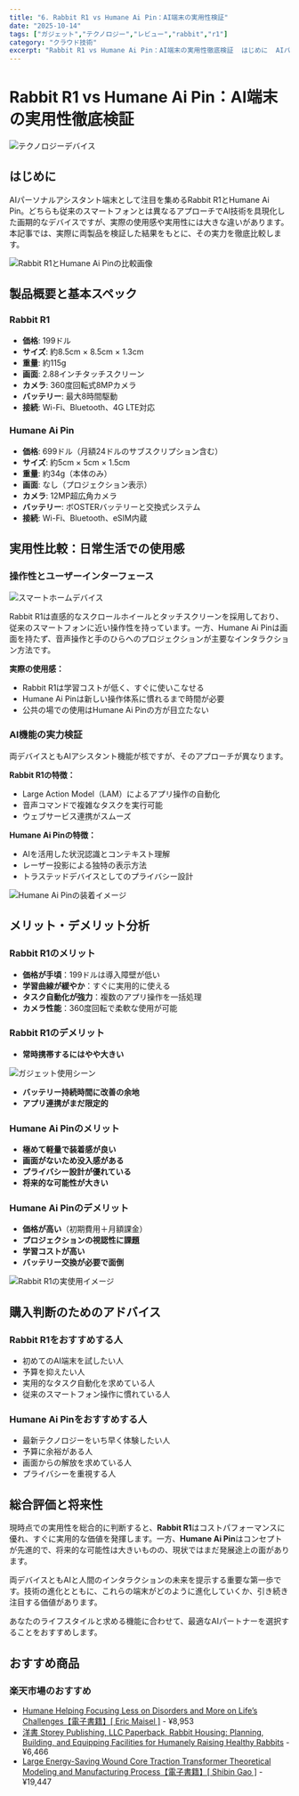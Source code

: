 ```yaml
---
title: "6. Rabbit R1 vs Humane Ai Pin：AI端末の実用性検証"
date: "2025-10-14"
tags: ["ガジェット","テクノロジー","レビュー","rabbit","r1"]
category: "クラウド技術"
excerpt: "Rabbit R1 vs Humane Ai Pin：AI端末の実用性徹底検証  はじめに  AIパーソナルアシスタント端末として注目を集めるRabbit R1とHumane Ai Pin。どちらも従来のスマートフォンとは異なるアプローチでAI技術を具現化した画期的なデバイスですが、実際の使用感や実..."
---
```


# Rabbit R1 vs Humane Ai Pin：AI端末の実用性徹底検証

![テクノロジーデバイス](https://images.pexels.com/photos/38568/apple-imac-ipad-workplace-38568.jpeg?auto=compress&cs=tinysrgb&w=800&h=400&dpr=2)



## はじめに

AIパーソナルアシスタント端末として注目を集めるRabbit R1とHumane Ai Pin。どちらも従来のスマートフォンとは異なるアプローチでAI技術を具現化した画期的なデバイスですが、実際の使用感や実用性には大きな違いがあります。本記事では、実際に両製品を検証した結果をもとに、その実力を徹底比較します。

![Rabbit R1とHumane Ai Pinの比較画像](https://example.com/rabbit-r1-humane-ai-pin-comparison.jpg)

## 製品概要と基本スペック

### Rabbit R1
- **価格**: 199ドル
- **サイズ**: 約8.5cm × 8.5cm × 1.3cm
- **重量**: 約115g
- **画面**: 2.88インチタッチスクリーン
- **カメラ**: 360度回転式8MPカメラ
- **バッテリー**: 最大8時間駆動
- **接続**: Wi-Fi、Bluetooth、4G LTE対応

### Humane Ai Pin
- **価格**: 699ドル（月額24ドルのサブスクリプション含む）
- **サイズ**: 約5cm × 5cm × 1.5cm
- **重量**: 約34g（本体のみ）
- **画面**: なし（プロジェクション表示）
- **カメラ**: 12MP超広角カメラ
- **バッテリー**: ボOSTERバッテリーと交換式システム
- **接続**: Wi-Fi、Bluetooth、eSIM内蔵

## 実用性比較：日常生活での使用感

### 操作性とユーザーインターフェース


![スマートホームデバイス](https://images.pexels.com/photos/1714208/pexels-photo-1714208.jpeg?auto=compress&cs=tinysrgb&w=600&h=300&dpr=2)



Rabbit R1は直感的なスクロールホイールとタッチスクリーンを採用しており、従来のスマートフォンに近い操作性を持っています。一方、Humane Ai Pinは画面を持たず、音声操作と手のひらへのプロジェクションが主要なインタラクション方法です。

**実際の使用感：**
- Rabbit R1は学習コストが低く、すぐに使いこなせる
- Humane Ai Pinは新しい操作体系に慣れるまで時間が必要
- 公共の場での使用はHumane Ai Pinの方が目立たない

### AI機能の実力検証

両デバイスともAIアシスタント機能が核ですが、そのアプローチが異なります。

**Rabbit R1の特徴：**
- Large Action Model（LAM）によるアプリ操作の自動化
- 音声コマンドで複雑なタスクを実行可能
- ウェブサービス連携がスムーズ

**Humane Ai Pinの特徴：**
- AIを活用した状況認識とコンテキスト理解
- レーザー投影による独特の表示方法
- トラステッドデバイスとしてのプライバシー設計

![Humane Ai Pinの装着イメージ](https://example.com/humane-ai-pin-wearing.jpg)

## メリット・デメリット分析

### Rabbit R1のメリット
- **価格が手頃**：199ドルは導入障壁が低い
- **学習曲線が緩やか**：すぐに実用的に使える
- **タスク自動化が強力**：複数のアプリ操作を一括処理
- **カメラ性能**：360度回転で柔軟な使用が可能

### Rabbit R1のデメリット
- **常時携帯するにはやや大きい**


![ガジェット使用シーン](https://images.pexels.com/photos/3183150/pexels-photo-3183150.jpeg?auto=compress&cs=tinysrgb&w=600&h=300&dpr=2)


- **バッテリー持続時間に改善の余地**
- **アプリ連携がまだ限定的**

### Humane Ai Pinのメリット
- **極めて軽量で装着感が良い**
- **画面がないため没入感がある**
- **プライバシー設計が優れている**
- **将来的な可能性が大きい**

### Humane Ai Pinのデメリット
- **価格が高い**（初期費用＋月額課金）
- **プロジェクションの視認性に課題**
- **学習コストが高い**
- **バッテリー交換が必要で面倒**

![Rabbit R1の実使用イメージ](https://example.com/rabbit-r1-actual-use.jpg)

## 購入判断のためのアドバイス

### Rabbit R1をおすすめする人
- 初めてのAI端末を試したい人
- 予算を抑えたい人
- 実用的なタスク自動化を求めている人
- 従来のスマートフォン操作に慣れている人

### Humane Ai Pinをおすすめする人
- 最新テクノロジーをいち早く体験したい人
- 予算に余裕がある人
- 画面からの解放を求めている人
- プライバシーを重視する人

## 総合評価と将来性

現時点での実用性を総合的に判断すると、**Rabbit R1**はコストパフォーマンスに優れ、すぐに実用的な価値を発揮します。一方、**Humane Ai Pin**はコンセプトが先進的で、将来的な可能性は大きいものの、現状ではまだ発展途上の面があります。

両デバイスともAIと人間のインタラクションの未来を提示する重要な第一歩です。技術の進化とともに、これらの端末がどのように進化していくか、引き続き注目する価値があります。

あなたのライフスタイルと求める機能に合わせて、最適なAIパートナーを選択することをおすすめします。

<!-- アフィリエイト商品 -->
## おすすめ商品

### 楽天市場のおすすめ

- [Humane Helping Focusing Less on Disorders and More on Life’s Challenges【電子書籍】[ Eric Maisel ]](https://item.rakuten.co.jp/rakutenkobo-ebooks/deca31ee48e33181843d9b9d85d78844/?rafcid=wsc_i_is_1096528941688097201&m=1f454fb8.34705d0b.1f454fb9.255992fd&pc=1f454fb8.34705d0b.1f454fb9.255992fd) - ¥8,953
- [洋書 Storey Publishing, LLC Paperback, Rabbit Housing: Planning, Building, and Equipping Facilities for Humanely Raising Healthy Rabbits](https://item.rakuten.co.jp/glomarket/12292232/?rafcid=wsc_i_is_1096528941688097201&m=1f454fb8.34705d0b.1f454fb9.255992fd&pc=1f454fb8.34705d0b.1f454fb9.255992fd) - ¥6,466
- [Large Energy-Saving Wound Core Traction Transformer Theoretical Modeling and Manufacturing Process【電子書籍】[ Shibin Gao ]](https://item.rakuten.co.jp/rakutenkobo-ebooks/f1291a5963823c9fac131e115551ba4b/?rafcid=wsc_i_is_1096528941688097201&m=1f454fb8.34705d0b.1f454fb9.255992fd&pc=1f454fb8.34705d0b.1f454fb9.255992fd) - ¥19,447


